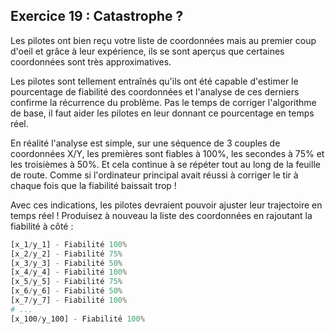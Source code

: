 ## Exercice 19 : Catastrophe ?

Les pilotes ont bien reçu votre liste de coordonnées mais au premier coup d'oeil et grâce à leur expérience, ils se sont aperçus que certaines coordonnées sont très approximatives.

Les pilotes sont tellement entraînés qu'ils ont été capable d'estimer le pourcentage de fiabilité des coordonnées et l'analyse de ces derniers confirme la récurrence du problème. Pas le temps de corriger l'algorithme de base, il faut aider les pilotes en leur donnant ce pourcentage en temps réel.

En réalité l'analyse est simple, sur une séquence de 3 couples de coordonnées X/Y, les premières sont fiables à 100%, les secondes à 75% et les troisièmes à 50%. Et cela continue à se répéter tout au long de la feuille de route. Comme si l'ordinateur principal avait réussi à corriger le tir à chaque fois que la fiabilité baissait trop ! 

Avec ces indications, les pilotes devraient pouvoir ajuster leur trajectoire en temps réel ! Produisez à nouveau la liste des coordonnées en rajoutant la fiabilité à côté :

```python
[x_1/y_1] - Fiabilité 100%
[x_2/y_2] - Fiabilité 75%
[x_3/y_3] - Fiabilité 50%
[x_4/y_4] - Fiabilité 100%
[x_5/y_5] - Fiabilité 75%
[x_6/y_6] - Fiabilité 50%
[x_7/y_7] - Fiabilité 100%
# ...
[x_100/y_100] - Fiabilité 100%
```